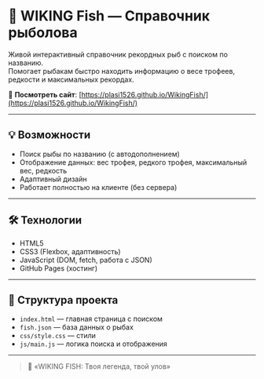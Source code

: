 # 🎣 WIKING Fish — Справочник рыболова

Живой интерактивный справочник рекордных рыб с поиском по названию.  
Помогает рыбакам быстро находить информацию о весе трофеев, редкости и максимальных рекордах.

🔗 **Посмотреть сайт**: [https://plasi1526.github.io/WikingFish/](https://plasi1526.github.io/WikingFish/)

---

## 💡 Возможности
- Поиск рыбы по названию (с автодополнением)
- Отображение данных: вес трофея, редкого трофея, максимальный вес, редкость
- Адаптивный дизайн
- Работает полностью на клиенте (без сервера)

---

## 🛠️ Технологии
- HTML5
- CSS3 (Flexbox, адаптивность)
- JavaScript (DOM, fetch, работа с JSON)
- GitHub Pages (хостинг)

---

## 📁 Структура проекта
- `index.html` — главная страница с поиском
- `fish.json` — база данных о рыбах
- `css/style.css` — стили
- `js/main.js` — логика поиска и отображения

---

> 💬 «WIKING FISH: Твоя легенда, твой улов»
